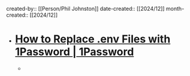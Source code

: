 created-by:: [[Person/Phil Johnston]]
date-created:: [[2024/12]]
month-created:: [[2024/12]]

- # [How to Replace .env Files with 1Password | 1Password](https://blog.1password.com/env-file-migration-secure-programming-best-practices/)
	-
